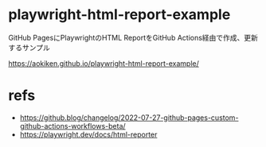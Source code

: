 # playwright-html-report-example

GitHub PagesにPlaywrightのHTML ReportをGitHub Actions経由で作成、更新するサンプル

https://aokiken.github.io/playwright-html-report-example/

# refs
- https://github.blog/changelog/2022-07-27-github-pages-custom-github-actions-workflows-beta/ 
- https://playwright.dev/docs/html-reporter
